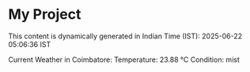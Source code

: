 # My Project

This content is dynamically generated in Indian Time (IST): 2025-06-22 05:06:36 IST


Current Weather in Coimbatore:
Temperature: 23.88 °C
Condition: mist
